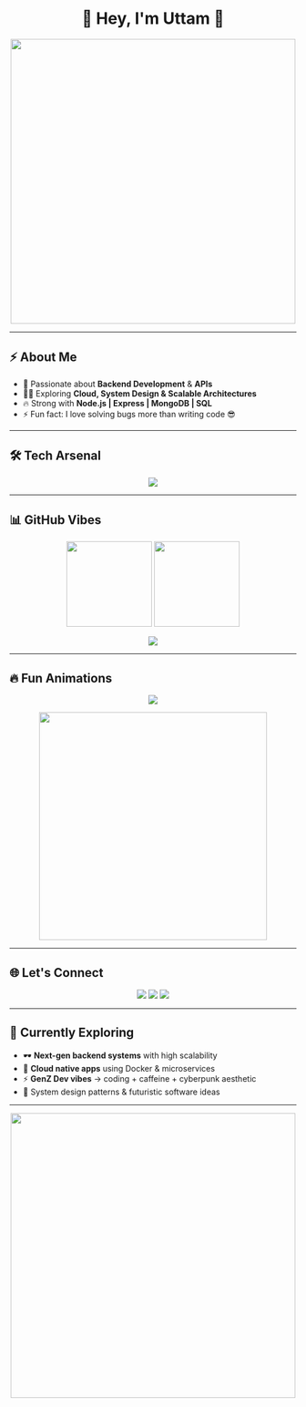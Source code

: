<h1 align="center">🚀 Hey, I'm Uttam 👋</h1>

<p align="center">
  <img src="https://media.giphy.com/media/qgQUggAC3Pfv687qPC/giphy.gif" width="500"/>
</p>

---

## ⚡ About Me  
- 🌱 Passionate about **Backend Development** & **APIs**  
- 👨‍💻 Exploring **Cloud, System Design & Scalable Architectures**  
- 🔥 Strong with **Node.js | Express | MongoDB | SQL**  
- ⚡ Fun fact: I love solving bugs more than writing code 😎  

---

## 🛠️ Tech Arsenal  
<p align="center">
  <img src="https://skillicons.dev/icons?i=nodejs,express,mongodb,postgres,js,html,css,docker,git,postman&theme=dark" />
</p>

---

## 📊 GitHub Vibes  
<p align="center">
  <img src="https://github-readme-stats.vercel.app/api?username=uttam-dev&show_icons=true&theme=tokyonight&hide_border=true" height="150"/>  
  <img src="https://github-readme-streak-stats.herokuapp.com/?user=uttam-dev&theme=tokyonight&hide_border=true" height="150"/>  
</p>

<p align="center">
  <img src="https://github-readme-activity-graph.vercel.app/graph?username=uttam-dev&theme=tokyo-night&hide_border=true"/>
</p>

---

## 🔥 Fun Animations  
<p align="center">
  <img src="https://readme-typing-svg.herokuapp.com?font=Fira+Code&size=25&pause=1000&color=00FFFF&center=true&vCenter=true&width=600&lines=Backend+Developer;API+Designer+%7C+Database+Architect;GenZ+Developer+🚀;Always+Exploring+New+Tech+🔥" />
</p>

<p align="center">
  <img src="https://media.giphy.com/media/ZVik7pBtu9dNS/giphy.gif" width="400"/>
</p>

---

## 🌐 Let's Connect  
<p align="center">
  <a href="https://linkedin.com/in/uttam-prajapati-dev"><img src="https://img.shields.io/badge/LinkedIn-0A66C2?style=for-the-badge&logo=linkedin&logoColor=white"/></a>
  <a href="https://yourportfolio.com"><img src="https://img.shields.io/badge/Portfolio-FF0080?style=for-the-badge&logo=firefox&logoColor=white"/></a>
  <a href="mailto:work.uttam.dev@gmail.com"><img src="https://img.shields.io/badge/Email-D14836?style=for-the-badge&logo=gmail&logoColor=white"/></a>
</p>

---

## 🚀 Currently Exploring  
- 🕶️ **Next-gen backend systems** with high scalability  
- 🌌 **Cloud native apps** using Docker & microservices  
- ⚡ **GenZ Dev vibes** → coding + caffeine + cyberpunk aesthetic  
- 🧩 System design patterns & futuristic software ideas  

---

<p align="center">
  <img src="https://media.giphy.com/media/26AHONQ79FdWZhAI0/giphy.gif" width="500"/>
</p>
